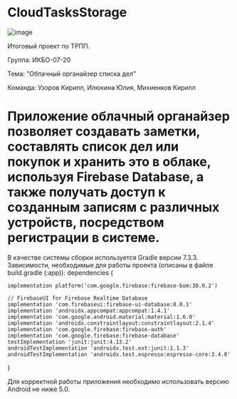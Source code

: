 # CloudTasksStorage
![image](https://user-images.githubusercontent.com/90005421/170552962-3bcd3390-32b1-4fcd-bbbe-3ab98076d013.png)

Итоговый проект по ТРПП.

Группа: ИКБО-07-20

Тема: "Облачный органайзер списка дел"

Команда: Узоров Кирилл, Илюхина Юлия, Михиенков Кирилл

# Приложение облачный органайзер позволяет создавать заметки, составлять список дел или покупок и хранить это в облаке, используя Firebase Database, а также получать доступ к созданным записям с различных устройств, посредством регистрации в системе. 
В качестве системы сборки используется Gradle версии 7.3.3. Зависимости, необходимые для работы проекта (описаны в файле build.gradle (:app)):
dependencies {

    implementation platform('com.google.firebase:firebase-bom:30.0.2')

    // FirebaseUI for Firebase Realtime Database
    implementation 'com.firebaseui:firebase-ui-database:8.0.1'
    implementation 'androidx.appcompat:appcompat:1.4.1'
    implementation 'com.google.android.material:material:1.6.0'
    implementation 'androidx.constraintlayout:constraintlayout:2.1.4'
    implementation 'com.google.firebase:firebase-auth'
    implementation 'com.google.firebase:firebase-database'
    testImplementation 'junit:junit:4.13.2'
    androidTestImplementation 'androidx.test.ext:junit:1.1.3'
    androidTestImplementation 'androidx.test.espresso:espresso-core:3.4.0'
}

Для корректной работы приложения необходимо использовать версию  Android не ниже 5.0.
